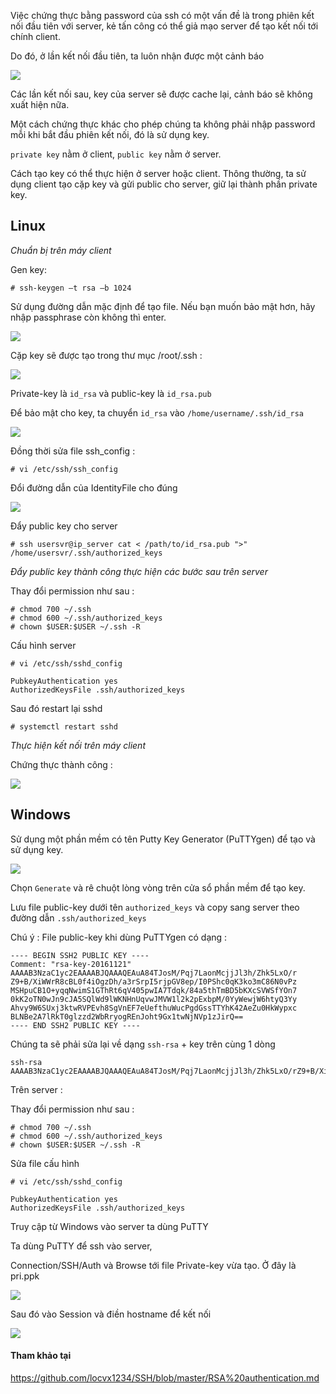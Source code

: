 Việc chứng thực bằng password của ssh có một vấn đề là trong phiên kết nối đầu tiên với server, kẻ tấn công có thể giả mạo server để tạo kết nối tới chính client.

Do đó, ở lần kết nối đầu tiên, ta luôn nhận được một cảnh báo 

<img src="https://user-images.githubusercontent.com/79830542/192147221-214c6a23-7584-4054-803d-cb93583c020f.png">

Các lần kết nối sau, key của server sẽ được cache lại, cảnh báo sẽ không xuất hiện nữa. 

Một cách chứng thực khác cho phép chúng ta không phải nhập password mỗi khi bắt đầu phiên kết nối, đó là sử dụng key.

`private key` nằm ở client, `public key` nằm ở server.

Cách tạo key có thể thực hiện ở server hoặc client. Thông thường, ta sử dụng client tạo cặp key và gửi public cho server, giữ lại thành phần private key.

## Linux 

_Chuẩn bị trên máy client_

Gen key:

	# ssh-keygen –t rsa –b 1024

Sử dụng đường dẫn mặc định để tạo file. Nếu bạn muốn bảo mật hơn, hãy nhập passphrase còn không thì enter.

<img src="https://user-images.githubusercontent.com/79830542/192147248-3314c759-eeb1-4323-ac43-69c02867f8b9.png">

Cặp key sẽ được tạo trong thư mục /root/.ssh :

<img src="https://user-images.githubusercontent.com/79830542/192147265-6a78ba40-59d3-4b15-bb3b-a766a43c86cf.png">

Private-key là `id_rsa` và public-key là `id_rsa.pub`

Để bảo mật cho key, ta chuyển `id_rsa` vào 	`/home/username/.ssh/id_rsa`

<img src="https://user-images.githubusercontent.com/79830542/192147285-d7c9207c-3dc0-4ec3-a125-7f3a120ab9e8.png">

Đồng thời sửa file ssh_config : 

	# vi /etc/ssh/ssh_config
	
Đổi đường dẫn của IdentityFile cho đúng

<img src="https://user-images.githubusercontent.com/79830542/192147305-83694673-71e8-47ea-bde7-d7ba392cf10c.png">

Đẩy public key cho server

	# ssh usersvr@ip_server cat < /path/to/id_rsa.pub ">" /home/usersvr/.ssh/authorized_keys

_Đẩy public key thành công thực hiện các bước sau trên server_

Thay đổi permission như sau : 

	# chmod 700 ~/.ssh
	# chmod 600 ~/.ssh/authorized_keys
	# chown $USER:$USER ~/.ssh -R
	
	
Cấu hình server

	# vi /etc/ssh/sshd_config
	
	PubkeyAuthentication yes
	AuthorizedKeysFile .ssh/authorized_keys
	
Sau đó restart lại sshd

	# systemctl restart sshd

_Thực hiện kết nối trên máy client_

Chứng thực thành công :

<img src="https://user-images.githubusercontent.com/79830542/192147327-90af4f31-65a5-4537-8621-2fdd6c329233.png">
	

## Windows 

Sử dụng một phần mềm có tên Putty Key Generator (PuTTYgen) để tạo và sử dụng key.

<img src="https://user-images.githubusercontent.com/79830542/192147343-7801ee9e-a3ef-47e7-93a6-b55c17b9cae9.png"> 

Chọn `Generate` và rê chuột lòng vòng trên cửa sổ phần mềm để tạo key.

Lưu file public-key dưới tên `authorized_keys` và copy sang server theo đường dẫn `.ssh/authorized_keys` 

Chú ý : File public-key khi dùng PuTTYgen có dạng : 

	---- BEGIN SSH2 PUBLIC KEY ----
	Comment: "rsa-key-20161121"
	AAAAB3NzaC1yc2EAAAABJQAAAQEAuA84TJosM/Pqj7LaonMcjjJl3h/Zhk5LxO/r
	Z9+B/XiWWrR8cBL0f4iOgzDh/a3rSrpI5rjpGV8ep/I0PShc0qK3ko3mC86N0vPz
	MSHpuCB1O+yqqNwimS1GThRt6qV405pwIA7Tdqk/84a5thTmBD5bKXcSVWSfYOn7
	0kK2oTN0wJn9cJA5SQlWd9lWKNHnUqvwJMVW1l2k2pExbpM/0YyWewjW6htyQ3Yy
	Ahvy9W6SUxj3ktwRVPEvh8SgVnEF7eUefthuWucPgdGssTTYhK42AeZu0HkWypxc
	BLNBe2A7lRkT0glzzd2WbRryogREnJoht9Gx1twNjNVp1zJirQ==
	---- END SSH2 PUBLIC KEY ----
	
Chúng ta sẽ phải sửa lại về dạng `ssh-rsa` + key trên cùng 1 dòng

	ssh-rsa AAAAB3NzaC1yc2EAAAABJQAAAQEAuA84TJosM/Pqj7LaonMcjjJl3h/Zhk5LxO/rZ9+B/XiWWrR8cBL0f4iOgzDh/a3rSrpI5rjpGV8ep/I0PShc0qK3ko3mC86N0vPzMSHpuCB1O+yqqNwimS1GThRt6qV405pwIA7Tdqk/84a5thTmBD5bKXcSVWSfYOn70kK2oTN0wJn9cJA5SQlWd9lWKNHnUqvwJMVW1l2k2pExbpM/0YyWewjW6htyQ3YyAhvy9W6SUxj3ktwRVPEvh8SgVnEF7eUefthuWucPgdGssTTYhK42AeZu0HkWypxcBLNBe2A7lRkT0glzzd2WbRryogREnJoht9Gx1twNjNVp1zJirQ==

Trên server :

Thay đổi permission như sau : 

	# chmod 700 ~/.ssh
	# chmod 600 ~/.ssh/authorized_keys
	# chown $USER:$USER ~/.ssh -R
	
Sửa file cấu hình

	# vi /etc/ssh/sshd_config
	
	PubkeyAuthentication yes
	AuthorizedKeysFile .ssh/authorized_keys

Truy cập từ Windows vào server ta dùng PuTTY
	
Ta dùng PuTTY để ssh vào server,

Connection/SSH/Auth và Browse tới file Private-key vừa tạo. Ở đây là pri.ppk

<img src="https://user-images.githubusercontent.com/79830542/192147364-3b616d96-36c4-4f6b-813d-6e40480b72a3.png">

Sau đó vào Session và điền hostname để kết nối 

<img src="https://user-images.githubusercontent.com/79830542/192147385-d9ff17a2-f082-4d28-8289-0791d3313fb5.png">



#### Tham khảo tại

https://github.com/locvx1234/SSH/blob/master/RSA%20authentication.md

